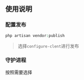## 使用说明

### 配置发布

```php
php artisan vendor:publish
```
> 选择`configure-clent`进行发布

### 守护进程

按照需要选择
